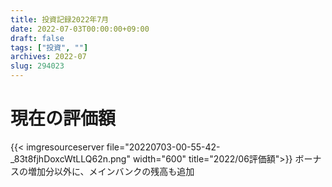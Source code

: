 ```yaml
---
title: 投資記録2022年7月
date: 2022-07-03T00:00:00+09:00
draft: false
tags: ["投資", ""]
archives: 2022-07
slug: 294023
---
```

# 現在の評価額
{{< imgresourceserver file="20220703-00-55-42-_83t8fjhDoxcWtLLQ62n.png" width="600" title="2022/06評価額">}}
ボーナスの増加分以外に、メインバンクの残高も追加